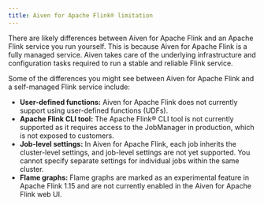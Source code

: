 ```yaml
---
title: Aiven for Apache Flink® limitation
---
```


There are likely differences between Aiven for Apache Flink and an
Apache Flink service you run yourself. This is because Aiven for Apache
Flink is a fully managed service. Aiven takes care of the underlying
infrastructure and configuration tasks required to run a stable and
reliable Flink service.

Some of the differences you might see between Aiven for Apache Flink and
a self-managed Flink service include:

-   **User-defined functions:** Aiven for Apache Flink does not
    currently support using user-defined functions (UDFs).
-   **Apache Flink CLI tool:** The Apache Flink® CLI tool is not
    currently supported as it requires access to the JobManager in
    production, which is not exposed to customers.
-   **Job-level settings:** In Aiven for Apache Flink, each job inherits
    the cluster-level settings, and job-level settings are not yet
    supported. You cannot specify separate settings for individual jobs
    within the same cluster.
-   **Flame graphs:** Flame graphs are marked as an experimental feature
    in Apache Flink 1.15 and are not currently enabled in the Aiven for
    Apache Flink web UI.
